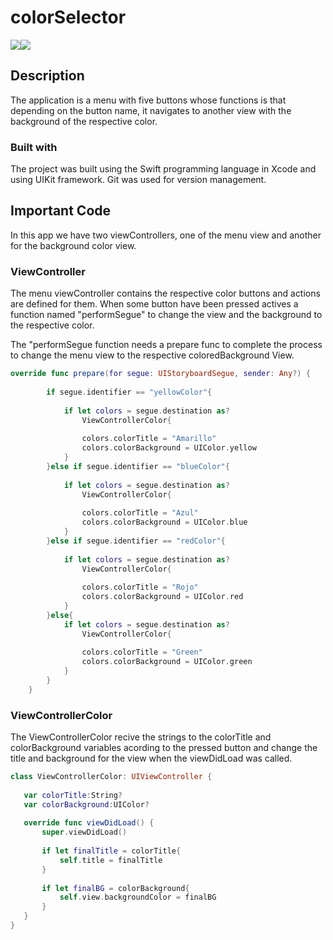 # colorSelector
<img src="https://i.postimg.cc/GtRCYG44/menuView.png"></img><img src="https://i.postimg.cc/vTvdvTn3/videoApp.gif"></img>

## Description
The application is a menu with five buttons whose functions is that depending on the button name, it navigates to another view with the background of the respective color.

### Built with

The project was built using the Swift programming language in Xcode and using UIKit framework. Git was used for version management.

## Important Code

In this app we have two viewControllers, one of the menu view and another for the background color view.

### ViewController

The menu viewController contains the respective color buttons and actions are defined for them. When some button have been pressed actives a function named "performSegue" to change the view and the background to the respective color.

The "performSegue function needs a prepare func to complete the process to change the menu view to the respective coloredBackground View.

```swift
override func prepare(for segue: UIStoryboardSegue, sender: Any?) {
        
        if segue.identifier == "yellowColor"{
            
            if let colors = segue.destination as?
                ViewControllerColor{
                
                colors.colorTitle = "Amarillo"
                colors.colorBackground = UIColor.yellow
            }
        }else if segue.identifier == "blueColor"{
            
            if let colors = segue.destination as?
                ViewControllerColor{
                
                colors.colorTitle = "Azul"
                colors.colorBackground = UIColor.blue
            }
        }else if segue.identifier == "redColor"{
            
            if let colors = segue.destination as?
                ViewControllerColor{
                
                colors.colorTitle = "Rojo"
                colors.colorBackground = UIColor.red
            }
        }else{
            if let colors = segue.destination as?
                ViewControllerColor{
                
                colors.colorTitle = "Green"
                colors.colorBackground = UIColor.green
            }
        }
    }
 ``` 
 
 ### ViewControllerColor
 
 The ViewControllerColor recive the strings to the colorTitle and colorBackground variables acording to the pressed button and change the title and background for the view when the viewDidLoad was called.
 
 ```swift
 class ViewControllerColor: UIViewController {
    
    var colorTitle:String?
    var colorBackground:UIColor?
    
    override func viewDidLoad() {
        super.viewDidLoad()
        
        if let finalTitle = colorTitle{
            self.title = finalTitle
        }
        
        if let finalBG = colorBackground{
            self.view.backgroundColor = finalBG
        }
    }
}
```
